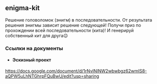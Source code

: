## enigma-kit
Решение головоломок (энигм) в последовательности. От результата решения энигмы зависит решение следующей! Получи приз по прохождении всей последовательности (кита)! И генерируй собственный кит для друга😉

### Ссылки на документы

* #### Эскизный проект
https://docs.google.com/document/d/1rNvINlNW2wbwbgz62wmIS8-aQPW5uLhNTGhrpFQuBwU/edit?usp=sharing
